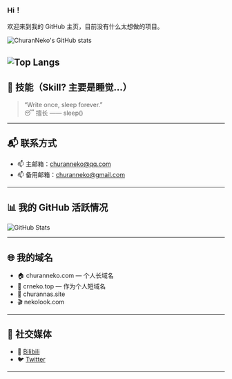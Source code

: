 ### Hi！
欢迎来到我的 GitHub 主页，目前没有什么太想做的项目。

![ChuranNeko's GitHub stats](https://github-readme-stats.vercel.app/api?username=ChuranNeko&show_icons=true)

![Top Langs](https://github-readme-stats.vercel.app/api/top-langs/?username=ChuranNeko&layout=compact)
---

## 🚀 技能（Skill? 主要是睡觉...）

> “Write once, sleep forever.”  
😴 擅长 —— sleep()

---

## 📬 联系方式

- 📫 主邮箱：[churanneko@qq.com](mailto:churanneko@qq.com)
- 📫 备用邮箱：[churanneko@gmail.com](mailto:churanneko@gmail.com)

---

## 📊 我的 GitHub 活跃情况

![GitHub Stats](https://github-readme-stats.vercel.app/api?username=ChuranNeko&show_icons=true&count_private=true&hide_title=true)

---

## 🌐 我的域名

- 🏠 churanneko.com — 个人长域名
- 🌸 crneko.top — 作为个人短域名
- 🧪 churannas.site
- 🎬 nekolook.com

---

## 🔗 社交媒体

- 🎥 [Bilibili](https://space.bilibili.com/443211409)
- 🐦 [Twitter](https://twitter.com/ocean_bili)
---
